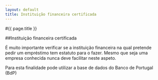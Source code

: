 ```yaml
---
layout: default
title: Instituição financeira certificada
---
```


#{{ page.title }}

##Instituição financeira certificada

É muito importante verificar se a instituição financeira na qual pretende pedir um empréstimo tem estatuto para o fazer. Mesmo que seja uma empresa conhecida nunca deve facilitar neste aspeto.

Para esta finalidade pode utilizar a base de dados do Banco de Portugal (BdP)
